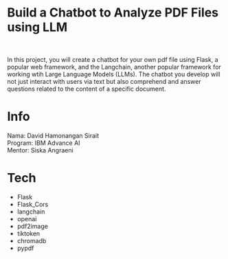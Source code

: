 # Build a Chatbot to Analyze PDF Files using LLM
<br>

In this project, you will create a chatbot for your own pdf file using Flask, a popular web framework, and the Langchain, another popular framework for working wtih Large Language Models (LLMs). The chatbot you develop will not just interact with users via text but also comprehend and answer questions related to the content of a specific document.
<br>

# Info
Nama: David Hamonangan Sirait\
Program: IBM Advance AI\
Mentor: Siska Angraeni
<br>

# Tech
- Flask
- Flask_Cors
- langchain
- openai
- pdf2image
- tiktoken
- chromadb
- pypdf

